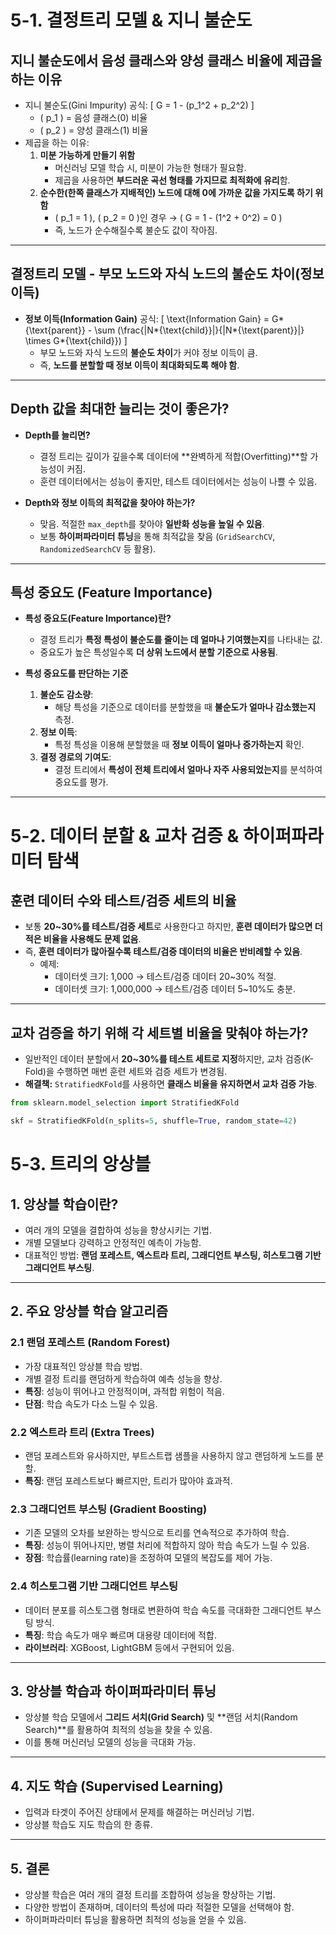 # **5-1. 결정트리 모델 & 지니 불순도**

## **지니 불순도에서 음성 클래스와 양성 클래스 비율에 제곱을 하는 이유**

- 지니 불순도(Gini Impurity) 공식:
  \[
  G = 1 - (p_1^2 + p_2^2)
  \]
  - \( p_1 \) = 음성 클래스(0) 비율
  - \( p_2 \) = 양성 클래스(1) 비율
- 제곱을 하는 이유:
  1. **미분 가능하게 만들기 위함**
     - 머신러닝 모델 학습 시, 미분이 가능한 형태가 필요함.
     - 제곱을 사용하면 **부드러운 곡선 형태를 가지므로 최적화에 유리**함.
  2. **순수한(한쪽 클래스가 지배적인) 노드에 대해 0에 가까운 값을 가지도록 하기 위함**
     - \( p_1 = 1 \), \( p_2 = 0 \)인 경우 → \( G = 1 - (1^2 + 0^2) = 0 \)
     - 즉, 노드가 순수해질수록 불순도 값이 작아짐.

---

## **결정트리 모델 - 부모 노드와 자식 노드의 불순도 차이(정보 이득)**

- **정보 이득(Information Gain)** 공식:
  \[
  \text{Information Gain} = G*{\text{parent}} - \sum (\frac{|N*{\text{child}}|}{|N*{\text{parent}}|} \times G*{\text{child}})
  \]
  - 부모 노드와 자식 노드의 **불순도 차이**가 커야 정보 이득이 큼.
  - 즉, **노드를 분할할 때 정보 이득이 최대화되도록 해야 함**.

---

## **Depth 값을 최대한 늘리는 것이 좋은가?**

- **Depth를 늘리면?**

  - 결정 트리는 깊이가 깊을수록 데이터에 **완벽하게 적합(Overfitting)**할 가능성이 커짐.
  - 훈련 데이터에서는 성능이 좋지만, 테스트 데이터에서는 성능이 나쁠 수 있음.

- **Depth와 정보 이득의 최적값을 찾아야 하는가?**
  - 맞음. 적절한 `max_depth`를 찾아야 **일반화 성능을 높일 수 있음**.
  - 보통 **하이퍼파라미터 튜닝**을 통해 최적값을 찾음 (`GridSearchCV`, `RandomizedSearchCV` 등 활용).

---

## **특성 중요도 (Feature Importance)**

- **특성 중요도(Feature Importance)란?**

  - 결정 트리가 **특정 특성이 불순도를 줄이는 데 얼마나 기여했는지**를 나타내는 값.
  - 중요도가 높은 특성일수록 **더 상위 노드에서 분할 기준으로 사용됨**.

- **특성 중요도를 판단하는 기준**
  1. **불순도 감소량**:
     - 해당 특성을 기준으로 데이터를 분할했을 때 **불순도가 얼마나 감소했는지** 측정.
  2. **정보 이득**:
     - 특정 특성을 이용해 분할했을 때 **정보 이득이 얼마나 증가하는지** 확인.
  3. **결정 경로의 기여도**:
     - 결정 트리에서 **특성이 전체 트리에서 얼마나 자주 사용되었는지**를 분석하여 중요도를 평가.

---

# **5-2. 데이터 분할 & 교차 검증 & 하이퍼파라미터 탐색**

## **훈련 데이터 수와 테스트/검증 세트의 비율**

- 보통 **20~30%를 테스트/검증 세트**로 사용한다고 하지만, **훈련 데이터가 많으면 더 적은 비율을 사용해도 문제 없음**.
- 즉, **훈련 데이터가 많아질수록 테스트/검증 데이터의 비율은 반비례할 수 있음**.
  - 예제:
    - 데이터셋 크기: 1,000 → 테스트/검증 데이터 20~30% 적절.
    - 데이터셋 크기: 1,000,000 → 테스트/검증 데이터 5~10%도 충분.

---

## **교차 검증을 하기 위해 각 세트별 비율을 맞춰야 하는가?**

- 일반적인 데이터 분할에서 **20~30%를 테스트 세트로 지정**하지만, 교차 검증(K-Fold)을 수행하면 매번 훈련 세트와 검증 세트가 변경됨.
- **해결책:** `StratifiedKFold`를 사용하면 **클래스 비율을 유지하면서 교차 검증 가능**.

```python
from sklearn.model_selection import StratifiedKFold

skf = StratifiedKFold(n_splits=5, shuffle=True, random_state=42)
```

# **5-3. 트리의 앙상블**

## **1. 앙상블 학습이란?**

- 여러 개의 모델을 결합하여 성능을 향상시키는 기법.
- 개별 모델보다 강력하고 안정적인 예측이 가능함.
- 대표적인 방법: **랜덤 포레스트, 엑스트라 트리, 그래디언트 부스팅, 히스토그램 기반 그래디언트 부스팅**.

---

## **2. 주요 앙상블 학습 알고리즘**

### **2.1 랜덤 포레스트 (Random Forest)**

- 가장 대표적인 앙상블 학습 방법.
- 개별 결정 트리를 랜덤하게 학습하여 예측 성능을 향상.
- **특징**: 성능이 뛰어나고 안정적이며, 과적합 위험이 적음.
- **단점**: 학습 속도가 다소 느릴 수 있음.

### **2.2 엑스트라 트리 (Extra Trees)**

- 랜덤 포레스트와 유사하지만, 부트스트랩 샘플을 사용하지 않고 랜덤하게 노드를 분할.
- **특징**: 랜덤 포레스트보다 빠르지만, 트리가 많아야 효과적.

### **2.3 그래디언트 부스팅 (Gradient Boosting)**

- 기존 모델의 오차를 보완하는 방식으로 트리를 연속적으로 추가하여 학습.
- **특징**: 성능이 뛰어나지만, 병렬 처리에 적합하지 않아 학습 속도가 느릴 수 있음.
- **장점**: 학습률(learning rate)을 조정하여 모델의 복잡도를 제어 가능.

### **2.4 히스토그램 기반 그래디언트 부스팅**

- 데이터 분포를 히스토그램 형태로 변환하여 학습 속도를 극대화한 그래디언트 부스팅 방식.
- **특징**: 학습 속도가 매우 빠르며 대용량 데이터에 적합.
- **라이브러리**: XGBoost, LightGBM 등에서 구현되어 있음.

---

## **3. 앙상블 학습과 하이퍼파라미터 튜닝**

- 앙상블 학습 모델에서 **그리드 서치(Grid Search)** 및 **랜덤 서치(Random Search)**를 활용하여 최적의 성능을 찾을 수 있음.
- 이를 통해 머신러닝 모델의 성능을 극대화 가능.

---

## **4. 지도 학습 (Supervised Learning)**

- 입력과 타겟이 주어진 상태에서 문제를 해결하는 머신러닝 기법.
- 앙상블 학습도 지도 학습의 한 종류.

---

## **5. 결론**

- 앙상블 학습은 여러 개의 결정 트리를 조합하여 성능을 향상하는 기법.
- 다양한 방법이 존재하며, 데이터의 특성에 따라 적절한 모델을 선택해야 함.
- 하이퍼파라미터 튜닝을 활용하면 최적의 성능을 얻을 수 있음.
